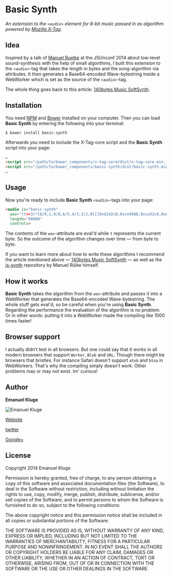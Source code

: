 Basic Synth
====

_An extension to the `<audio>` element for 8-bit music passed in as algorithm powered by [Mozilla X-Tag](http://x-tags.org/)._

## Idea

Inspired by a talk of [Manuel Ruelke](https://github.com/homecoded) at the JSUnconf 2014 about low-level sound-synthesis with the help of small algorithms, I built this extension to the `<audio>`-tag that takes the length in bytes and the song-algorithm via attributes. It then generates a Base64-encoded Wave-bytestring inside a WebWorker which is set as the source of the `<audio>`-tag.

The whole thing goes back to this article: [140bytes Music SoftSynth](http://www.p01.org/releases/140bytes_music_softSynth/).

## Installation

You need [NPM](https://www.npmjs.org/) and [Bower](http://bower.io/) installed on your computer. Then you can load **Basic Synth** by entering the following into your terminal:

```bash
$ bower install basic-synth
```

Afterwards you need to include the X-Tag-core script and the **Basic Synth** script into your page:

```html
…
<script src="/path/to/bower_components/x-tag-core/dist/x-tag-core.min.js"></script>
<script src="/path/to/bower_components/basic-synth/dist/basic-synth.min.js"></script>
…
```

## Usage

Now you're ready to include **Basic Synth** `<audio>`-tags into your page:

```html
<audio is="basic-synth"
  wav="(t<<3)*[8/9,1,9/8,6/5,4/3,3/2,0][[0xd2d2c8,0xce4088,0xca32c8,0x8e4009][t>>14&3]>>(0x3dbe4688>>((t>>10&15)>9?18:t>>10&15)*3&7)*3&7]&255"
  length="90000"
  controls>
```

The contents of the `wav`-attribute are eval'd while `t` represents the current byte. So the outcome of the algorithm changes over time — from byte to byte.

If you want to learn more about how to write these algorithms I recommend the article mentioned above — [140bytes Music SoftSynth](http://www.p01.org/releases/140bytes_music_softSynth/) — as well as the [js-synth](https://github.com/homecoded/js-synth/) repository by Manuel Rülke himself.

## How it works

**Basic Synth** takes the algorithm from the `wav`-attribute and passes it into a WebWorker that generates the Base64-encoded Wave-bytestring. The whole stuff gets eval'd, so be careful when you're using **Basic Synth**. Regarding the performance the evaluation of the algorithm is no problem. Or in other words: putting it into a WebWorker made the compiling like 1000 times faster!

## Browser support

I actually didn't test in all browsers. But one could say that it works in all modern browsers that support `Worker`, `Blob` and `URL`. Though there might be browsers that bristles. For instance Safari doesn't support `atob` and `btoa` in WebWorkers. That's why the compiling simply doesn't work. Other problems may or may not exist. Im' curious!

## Author

**Emanuel Kluge**

![Emanuel Kluge](https://2.gravatar.com/avatar/4f965f0d32998cdf5b3576241aff3929?d=https%3A%2F%2Fidenticons.github.com%2Ff84c85567eb0521955aa7e52fa14d260.png&r=x&s=120)

[Website](http://www.emanuel-kluge.de/)

[twitter](https://twitter.com/Herschel_R)

[Google+](https://plus.google.com/+EmanuelKluge)

## License

Copyright 2014 Emanuel Kluge

Permission is hereby granted, free of charge, to any person obtaining a copy of this software and associated documentation files (the Software), to deal in the Software without restriction, including without limitation the rights to use, copy, modify, merge, publish, distribute, sublicense, and/or sell copies of the Software, and to permit persons to whom the Software is furnished to do so, subject to the following conditions:

The above copyright notice and this permission notice shall be included in all copies or substantial portions of the Software.

THE SOFTWARE IS PROVIDED AS IS, WITHOUT WARRANTY OF ANY KIND, EXPRESS OR IMPLIED, INCLUDING BUT NOT LIMITED TO THE WARRANTIES OF MERCHANTABILITY, FITNESS FOR A PARTICULAR PURPOSE AND NONINFRINGEMENT. IN NO EVENT SHALL THE AUTHORS OR COPYRIGHT HOLDERS BE LIABLE FOR ANY CLAIM, DAMAGES OR OTHER LIABILITY, WHETHER IN AN ACTION OF CONTRACT, TORT OR OTHERWISE, ARISING FROM, OUT OF OR IN CONNECTION WITH THE SOFTWARE OR THE USE OR OTHER DEALINGS IN THE SOFTWARE.